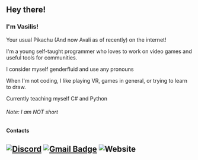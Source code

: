 ## Hey there!

### I'm Vasilis!

Your usual Pikachu (And now Avali as of recently) on the internet!

I'm a young self-taught programmer who loves to work on video games and useful tools for communities.

I consider myself genderfluid and use any pronouns

When I'm not coding, I like playing VR, games in general, or trying to learn to draw.

Currently teaching myself C# and Python

###### Note: I am NOT short

#### Contacts
[![Discord](https://img.shields.io/badge/Discord-vasilisiscool-%237289DA?label=&logo=discord&logoColor=ffffff&color=7389D8&labelColor=6A7EC2)](https://discord.com)
[![Gmail Badge](https://img.shields.io/badge/-vasilis@pikachu.systems-c14438?style=flat-square&logo=Gmail&logoColor=white&link=mailto:vasilis@thepikachu.ga)](mailto:vasilis@pikachu.systems)
![Website](https://img.shields.io/website?down_color=red&down_message=dead&label=My%20website&up_color=green&up_message=online&url=https%3A%2F%2Fpikachu.systems)
---
